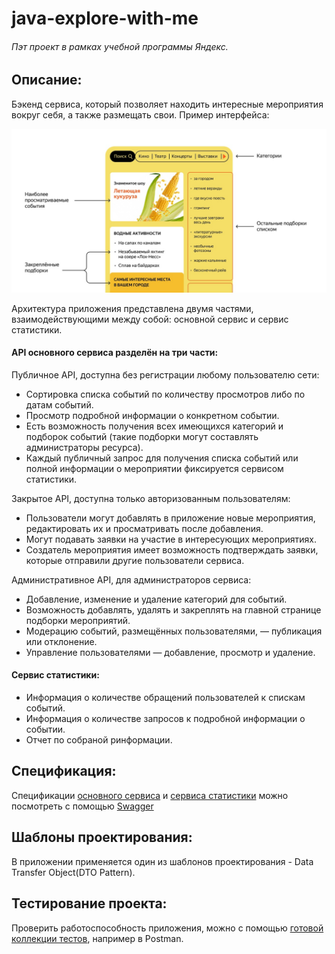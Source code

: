 # java-explore-with-me
###### Пэт проект в рамках учебной программы Яндекс.

## Описание:

Бэкенд сервиса, который позволяет находить интересные мероприятия вокруг себя, а также размещать свои. Пример интерфейса:

![Alt text](JavaExploreWithMe.jpg)

Архитектура приложения представлена двумя частями, взаимодействующими между собой: основной сервис и сервис статистики. 

#### API основного сервиса разделён на три части:

Публичное API, доступна без регистрации любому пользователю сети:
* Сортировка списка событий по количеству просмотров либо по датам событий.
* Просмотр подробной информации о конкретном событии.
* Есть возможность получения всех имеющихся категорий и подборок событий (такие подборки могут составлять администраторы ресурса).
* Каждый публичный запрос для получения списка событий или полной информации о мероприятии фиксируется сервисом статистики.

Закрытое API, доступна только авторизованным пользователям:
* Пользователи могут добавлять в приложение новые мероприятия, редактировать их и просматривать после добавления.
* Могут подавать заявки на участие в интересующих мероприятиях.
* Создатель мероприятия имеет возможность подтверждать заявки, которые отправили другие пользователи сервиса.

Административное API, для администраторов сервиса:
* Добавление, изменение и удаление категорий для событий.
* Возможность добавлять, удалять и закреплять на главной странице подборки мероприятий.
* Модерацию событий, размещённых пользователями, — публикация или отклонение.
* Управление пользователями — добавление, просмотр и удаление.

#### Сервис статистики:
* Информация о количестве обращений пользователей к спискам событий. 
* Информация о количестве запросов к подробной информации о событии. 
* Отчет по собраной ринформации.

## Спецификация:

Спецификации [основного сервиса]() и [сервиса статистики]() можно посмотреть с помощью [Swagger](https://editor-next.swagger.io)

## Шаблоны проектирования:

В приложении применяется один из шаблонов проектирования -  Data Transfer Object(DTO Pattern).

## Тестирование проекта:

Проверить работоспособность приложения, можно с помощью [готовой коллекции тестов](), например в Postman.

